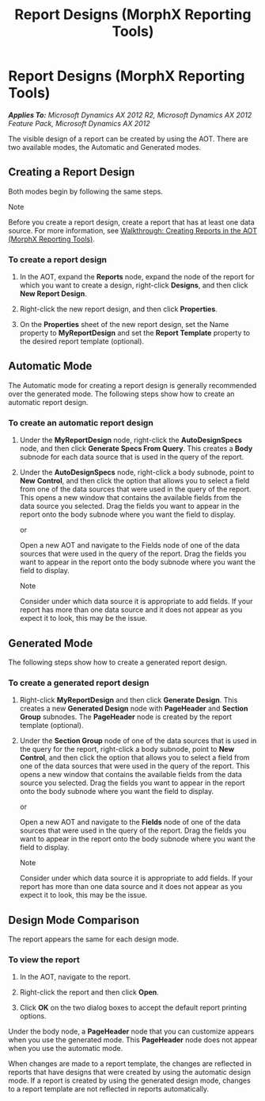 ﻿---
title: Report Designs (MorphX Reporting Tools)
TOCTitle: Report Designs
ms:assetid: b57623d5-7032-4821-b0aa-a50dcf879df9
ms:mtpsurl: https://technet.microsoft.com/en-us/library/Cc967418(v=AX.60)
ms:contentKeyID: 35290330
ms.date: 11/07/2012
mtps_version: v=AX.60
---

# Report Designs (MorphX Reporting Tools) 


_**Applies To:** Microsoft Dynamics AX 2012 R2, Microsoft Dynamics AX 2012 Feature Pack, Microsoft Dynamics AX 2012_

The visible design of a report can be created by using the AOT. There are two available modes, the Automatic and Generated modes.

## Creating a Report Design

Both modes begin by following the same steps.


> [!NOTE]
> <P>Before you create a report design, create a report that has at least one data source. For more information, see <A href="walkthrough-creating-reports-in-the-aot-morphx-reporting-tools.md">Walkthrough: Creating Reports in the AOT (MorphX Reporting Tools)</A>.</P>



### To create a report design

1.  In the AOT, expand the **Reports** node, expand the node of the report for which you want to create a design, right-click **Designs**, and then click **New Report Design**.

2.  Right-click the new report design, and then click **Properties**.

3.  On the **Properties** sheet of the new report design, set the Name property to **MyReportDesign** and set the **Report Template** property to the desired report template (optional).

## Automatic Mode

The Automatic mode for creating a report design is generally recommended over the generated mode. The following steps show how to create an automatic report design.

### To create an automatic report design

1.  Under the **MyReportDesign** node, right-click the **AutoDesignSpecs** node, and then click **Generate Specs From Query**. This creates a **Body** subnode for each data source that is used in the query of the report.

2.  Under the **AutoDesignSpecs** node, right-click a body subnode, point to **New** **Control**, and then click the option that allows you to select a field from one of the data sources that were used in the query of the report. This opens a new window that contains the available fields from the data source you selected. Drag the fields you want to appear in the report onto the body subnode where you want the field to display.
    
    or
    
    Open a new AOT and navigate to the Fields node of one of the data sources that were used in the query of the report. Drag the fields you want to appear in the report onto the body subnode where you want the field to display.
    

    > [!NOTE]
    > <P>Consider under which data source it is appropriate to add fields. If your report has more than one data source and it does not appear as you expect it to look, this may be the issue.</P>



## Generated Mode

The following steps show how to create a generated report design.

### To create a generated report design

1.  Right-click **MyReportDesign** and then click **Generate Design**. This creates a new **Generated Design** node with **PageHeader** and **Section Group** subnodes. The **PageHeader** node is created by the report template (optional).

2.  Under the **Section Group** node of one of the data sources that is used in the query for the report, right-click a body subnode, point to **New Control**, and then click the option that allows you to select a field from one of the data sources that were used in the query of the report. This opens a new window that contains the available fields from the data source you selected. Drag the fields you want to appear in the report onto the body subnode where you want the field to display.
    
    or
    
    Open a new AOT and navigate to the **Fields** node of one of the data sources that were used in the query of the report. Drag the fields you want to appear in the report onto the body subnode where you want the field to display.
    

    > [!NOTE]
    > <P>Consider under which data source it is appropriate to add fields. If your report has more than one data source and it does not appear as you expect it to look, this may be the issue.</P>



## Design Mode Comparison

The report appears the same for each design mode.

### To view the report

1.  In the AOT, navigate to the report.

2.  Right-click the report and then click **Open**.

3.  Click **OK** on the two dialog boxes to accept the default report printing options.

Under the body node, a **PageHeader** node that you can customize appears when you use the generated mode. This **PageHeader** node does not appear when you use the automatic mode.

When changes are made to a report template, the changes are reflected in reports that have designs that were created by using the automatic design mode. If a report is created by using the generated design mode, changes to a report template are not reflected in reports automatically.

